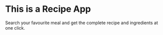 # This is a Recipe App 
Search your favourite meal and get the complete recipe and ingredients at one click.
